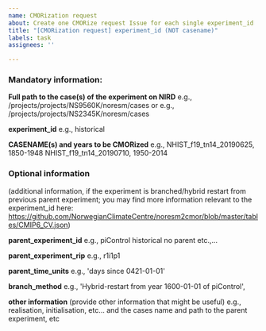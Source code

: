 ```yaml
---
name: CMORization request
about: Create one CMORize request Issue for each single experiment_id
title: "[CMORization request] experiment_id (NOT casename)"
labels: task
assignees: ''

---
```


### Mandatory information:

**Full path to the case(s) of the experiment on NIRD**
e.g., /projects/projects/NS9560K/noresm/cases
or
e.g., /projects/projects/NS2345K/noresm/cases

**experiment_id**
e.g., historical

**CASENAME(s) and years to be CMORized**
e.g., 
NHIST_f19_tn14_20190625, 1850-1948
NHIST_f19_tn14_20190710,  1950-2014

### Optional information
(additional information, if the experiment is branched/hybrid restart from previous parent experiment; you may find more information relevant to the experiment_id here: https://github.com/NorwegianClimateCentre/noresm2cmor/blob/master/tables/CMIP6_CV.json)

**parent_experiment_id**
e.g., 
piControl
historical
no parent
etc.,...

**parent_experiment_rip**
e.g., r1i1p1

**parent_time_units**
e.g.,
'days since 0421-01-01'

**branch_method**
e.g.,
'Hybrid-restart from year 1600-01-01 of piControl',

**other information**
(provide other information that might be useful)
e.g., realisation, initialisation, etc...
and the cases name and path to the parent experiment, etc
